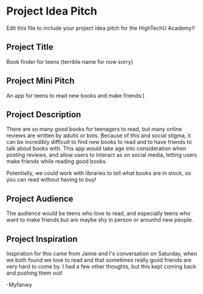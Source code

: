# Project Idea Pitch

Edit this file to include your project idea pitch for the HighTechU Academy!!

## Project Title

Book finder for teens (terrible name for now sorry)

## Project Mini Pitch

An app for teens to read new books and make friends:)

## Project Description

There are so many good books for teenagers to read, but many online reviews are written by adults or bots. Because of this and social stigma, it can be incredibly difficult to find new books to read and to have friends to talk about books with. This app would take age into consideration when posting reviews, and allow users to interact as on social media, letting users make friends while reading good books.

Potentially, we could work with libraries to tell what books are in stock, so you can read without having to buy!

## Project Audience

The audience would be teens who love to read, and especially teens who want to make friends but are maybe shy in person or arounhd new people.

## Project Inspiration

Inspiration for this came from Jamie and I's conversation on Saturday, when we both found we love to read and that sometimes really good friends are very hard to come by. I had a few other thoughts, but this kept coming back and pushing them out!

-Myfanwy
